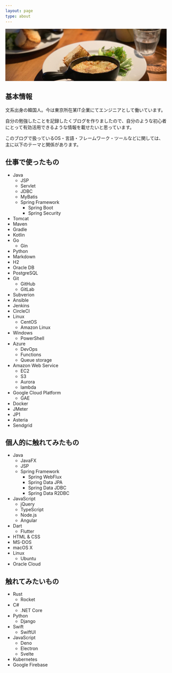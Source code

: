 ```yaml
---
layout: page
type: about
---
```


![](/assets/images/sideimage/meshi.jpg)

## 基本情報

文系出身の韓国人。今は東京所在某IT企業にてエンジニアとして働いています。

自分の勉強したことを記録したくブログを作りましたので、自分のような初心者にとって有効活用できるような情報を載せたいと思っています。

このブログで扱っているOS・言語・フレームワーク・ツールなどに関しては、主に以下のテーマと関係があります。

## 仕事で使ったもの

* Java
  * JSP
  * Servlet
  * JDBC
  * MyBatis
  * Spring Framework
    * Spring Boot
    * Spring Security
* Tomcat
* Maven
* Gradle
* Kotlin
* Go
  * Gin
* Python
* Markdown
* H2
* Oracle DB
* PostgreSQL
* Git
  * GitHub
  * GitLab
* Subverion
* Ansible
* Jenkins
* CircleCI
* Linux
  * CentOS
  * Amazon Linux
* Windows
  * PowerShell
* Azure
  * DevOps
  * Functions
  * Queue storage
* Amazon Web Service
  * EC2
  * S3
  * Aurora
  * lambda
* Google Cloud Platform
  * GAE
* Docker
* JMeter
* JP1
* Asteria
* Sendgrid

## 個人的に触れてみたもの

* Java
  * JavaFX
  * JSP
  * Spring Framework
    * Spring WebFlux
    * Spring Data JPA
    * Spring Data JDBC
    * Spring Data R2DBC
* JavaScript
  * jQuery
  * TypeScript
  * Node.js
  * Angular
* Dart
  * Flutter
* HTML & CSS
* MS-DOS
* macOS X
* Linux
  * Ubuntu
* Oracle Cloud

## 触れてみたいもの

* Rust
  * Rocket
* C#
  * .NET Core
* Python
  * Django
* Swift
  * SwiftUI
* JavaScript
  * Deno
  * Electron
  * Svelte
* Kubernetes
* Google Firebase